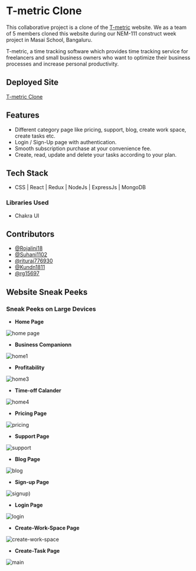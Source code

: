 # T-metric Clone

This collaborative project is a clone of the [T-metric](https://tmetric.com/) website. We as a team of 5 members cloned this website during our NEM-111 construct week project in Masai School, Bangaluru.

T-metric, a time tracking software which provides time tracking service for freelancers and small business owners who want to optimize their business processes and increase personal productivity.


## Deployed Site

[T-metric Clone](https://creative-biscotti-30bdf4.netlify.app/)


## Features

- Different category page like pricing, support, blog, create work space, create tasks etc.
- Login / Sign-Up page with authentication.
- Smooth subscription purchase at your convenience fee.
- Create, read, update and delete your tasks according to your plan.


## Tech Stack

- CSS | React | Redux | NodeJs | ExpressJs | MongoDB

### Libraries Used 

- Chakra UI

## Contributors

- [@Rojalini18](https://github.com/Rojalini18)
- [@Suhani1102](https://github.com/Suhani1102)
- [@rituraj776930](https://github.com/rituraj776930)
- [@Kundn1811](https://github.com/Kundn1811)
- [@rg15697](https://github.com/rg15697)



## Website Sneak Peeks

### Sneak Peeks on Large Devices

- **Home Page**

![home page](https://user-images.githubusercontent.com/100181657/187349837-d5a7dae0-52b9-4162-84c8-b8613bb47b54.png)

- **Business Companionn**

![home1](https://user-images.githubusercontent.com/100181657/187349854-9946cbb3-5e48-4246-b303-8716c93d6bfc.png)

- **Profitability**

![home3](https://user-images.githubusercontent.com/100181657/187349866-6ac0b5e0-ad24-444c-bd75-4e9e92a534c2.png)

- **Time-off Calander**

![home4](https://user-images.githubusercontent.com/100181657/187349887-d4e83c8e-7f8b-460b-8c08-97e45f591fcb.png)

- **Pricing Page**

![pricing](https://user-images.githubusercontent.com/100181657/187349941-1f0fec16-075f-4c9f-9792-9c3e84ea80c3.png)

- **Support Page**

![support](https://user-images.githubusercontent.com/100181657/187349962-3577e87e-61fe-4531-a96b-3259faab9192.png)

- **Blog Page**

![blog](https://user-images.githubusercontent.com/100181657/187349809-c20c12d7-0b12-426f-8101-35be7875f67b.png)

- **Sign-up Page**

![signup](https://user-images.githubusercontent.com/100181657/187349953-715d26c7-90f0-48ff-beff-01f7355c28f7.png))

- **Login Page**

![login](https://user-images.githubusercontent.com/100181657/187349915-79f4fcbc-6d7d-424b-967e-488b324235ec.png)

- **Create-Work-Space Page**

![create-work-space](https://user-images.githubusercontent.com/100181657/187349828-8877ad98-c510-47be-81e2-4fe638154619.png)

- **Create-Task Page**

![main](https://user-images.githubusercontent.com/100181657/187349931-9e1ede2c-cee0-4463-9eb3-bb80191b274f.png)

